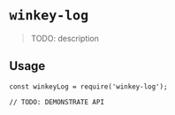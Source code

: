 # `winkey-log`

> TODO: description

## Usage

```
const winkeyLog = require('winkey-log');

// TODO: DEMONSTRATE API
```
